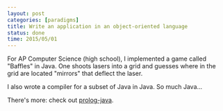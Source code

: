 ```yaml
---
layout: post
categories: [paradigms]
title: Write an application in an object-oriented language
status: done
time: 2015/05/01
---
```


For AP Computer Science (high school), I implemented a game called "Baffles" in
Java. One shoots lasers into a grid and guesses where in the grid are located
"mirrors" that deflect the laser.

I also wrote a compiler for a subset of Java in Java. So much Java...

There's more: check out [prolog-java](https://github.com/benknoble/prolog-java).
